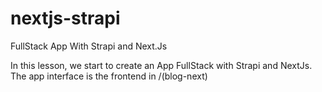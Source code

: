 # nextjs-strapi
FullStack App With Strapi and Next.Js 

In this lesson, we start to create an App FullStack with Strapi and NextJs. 
The app interface is the frontend in /(blog-next) 
